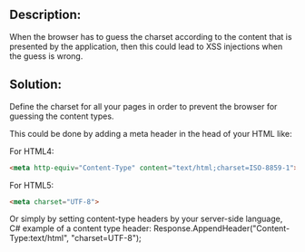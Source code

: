 ## Description:

When the browser has to guess the charset according to the content that is presented by
the application, then this could lead to XSS injections when the guess is wrong.

## Solution:

Define the charset for all your pages in order to prevent the browser for guessing
the content types.

This could be done by adding a meta header in the head of your HTML like:

For HTML4:
```html
<meta http-equiv="Content-Type" content="text/html;charset=ISO-8859-1">
```
For HTML5:
```html
<meta charset="UTF-8">
```
Or simply by setting content-type headers by your server-side language,
C# example of a content type header:
Response.AppendHeader("Content-Type:text/html", "charset=UTF-8");
